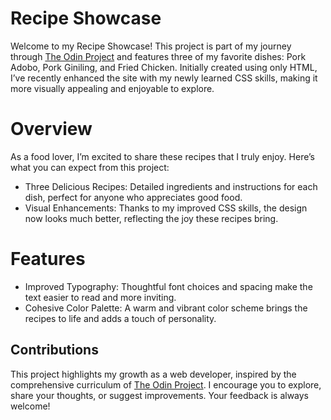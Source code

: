 # Recipe Showcase
Welcome to my Recipe Showcase! This project is part of my journey through [The Odin Project](https://www.theodinproject.com/) and features three of my favorite dishes: Pork Adobo, Pork Giniling, and Fried Chicken. Initially created using only HTML, I’ve recently enhanced the site with my newly learned CSS skills, making it more visually appealing and enjoyable to explore.

# Overview
As a food lover, I’m excited to share these recipes that I truly enjoy. Here’s what you can expect from this project:
* Three Delicious Recipes: Detailed ingredients and instructions for each dish, perfect for anyone who appreciates good food.
* Visual Enhancements: Thanks to my improved CSS skills, the design now looks much better, reflecting the joy these recipes bring.

# Features
* Improved Typography: Thoughtful font choices and spacing make the text easier to read and more inviting.
* Cohesive Color Palette: A warm and vibrant color scheme brings the recipes to life and adds a touch of personality.

## Contributions
This project highlights my growth as a web developer, inspired by the comprehensive curriculum of [The Odin Project](https://www.theodinproject.com/). I encourage you to explore, share your thoughts, or suggest improvements. Your feedback is always welcome!